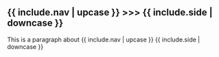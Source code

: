 <div class="content" name="content">
  <h2>{{ include.nav | upcase }} >>> {{ include.side | downcase }}</h2>
  <p>This is a paragraph about {{ include.nav | upcase }} {{ include.side | downcase }}</p>
</div>
